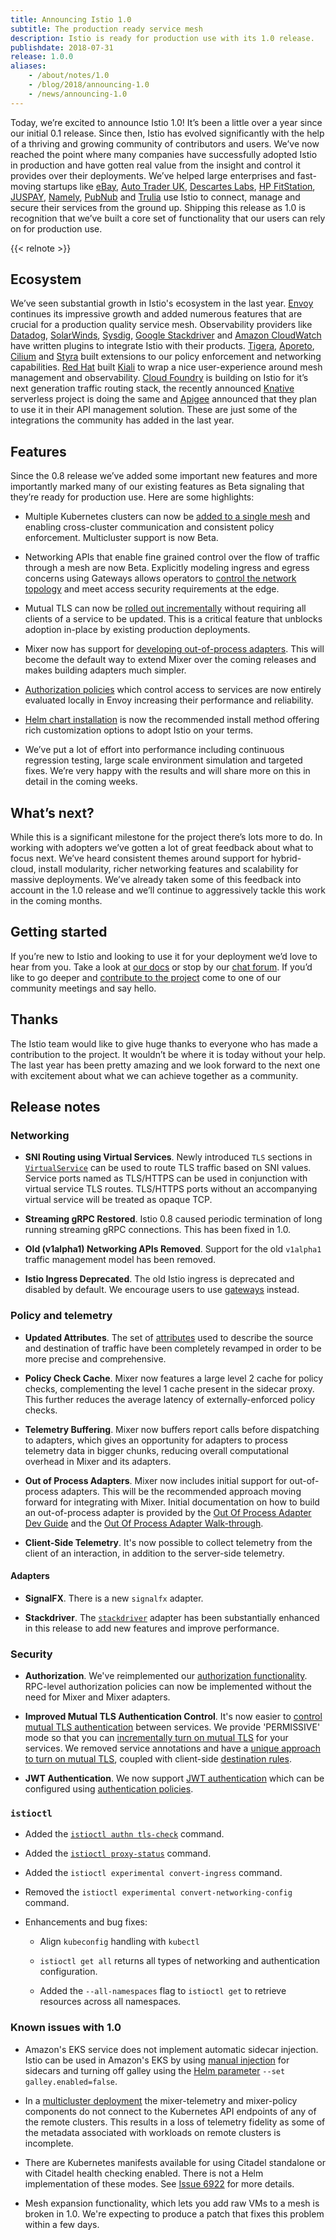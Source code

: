 ```yaml
---
title: Announcing Istio 1.0
subtitle: The production ready service mesh
description: Istio is ready for production use with its 1.0 release.
publishdate: 2018-07-31
release: 1.0.0
aliases:
    - /about/notes/1.0
    - /blog/2018/announcing-1.0
    - /news/announcing-1.0
---
```


Today, we’re excited to announce Istio 1.0! It’s been a little over a year since our initial 0.1 release. Since then, Istio has evolved significantly with the help of a thriving and growing community of contributors and users. We’ve now reached the point where many companies have successfully adopted Istio in production and have gotten real value from the insight and control it provides over their deployments. We’ve helped large enterprises and fast-moving startups like [eBay](https://www.ebay.com/), [Auto Trader UK](https://www.autotrader.co.uk/), [Descartes Labs](http://www.descarteslabs.com/), [HP FitStation](https://www.fitstation.com/), [JUSPAY](https://juspay.in), [Namely](https://www.namely.com/), [PubNub](https://www.pubnub.com/) and [Trulia](https://www.trulia.com/) use Istio to connect, manage and secure their services from the ground up. Shipping this release as 1.0 is recognition that we’ve built a core set of functionality that our users can rely on for production use.

{{< relnote >}}

## Ecosystem

We’ve seen substantial growth in Istio's ecosystem in the last year. [Envoy](https://www.envoyproxy.io/) continues its impressive growth and added numerous
features that are crucial for a production quality service mesh. Observability providers like [Datadog](https://www.datadoghq.com/),
[SolarWinds](https://www.solarwinds.com/), [Sysdig](https://sysdig.com/blog/monitor-istio/), [Google Stackdriver](https://cloud.google.com/stackdriver/) and
[Amazon CloudWatch](https://aws.amazon.com/cloudwatch/) have written plugins to integrate Istio with their products.
[Tigera](https://www.tigera.io/resources/using-network-policy-concert-istio-2/), [Aporeto](https://www.aporeto.com/), [Cilium](https://cilium.io/)
and [Styra](https://styra.com/) built extensions to our policy enforcement and networking capabilities. [Red Hat](https://www.redhat.com/en) built [Kiali](https://www.kiali.io) to wrap a nice user-experience around mesh management and observability. [Cloud Foundry](https://www.cloudfoundry.org/) is building on  Istio for it’s next generation traffic routing stack, the recently announced [Knative](https://github.com/knative/docs) serverless project is doing the same and [Apigee](https://apigee.com/) announced that they plan to use it in their API management solution. These are just some of the integrations the community has added in the last year.

## Features

Since the 0.8 release we’ve added some important new features and more importantly marked many of our existing features as Beta signaling that they’re ready for production use.
Here are some highlights:

- Multiple Kubernetes clusters can now be [added to a single mesh](/docs/setup/install/multicluster/) and enabling cross-cluster communication and consistent policy enforcement. Multicluster support is now Beta.

- Networking APIs that enable fine grained control over the flow of traffic through a mesh are now Beta. Explicitly modeling ingress and egress concerns using Gateways allows operators to [control the network topology](/blog/2018/v1alpha3-routing/) and meet access security requirements at the edge.

- Mutual TLS can now be [rolled out incrementally](/docs/tasks/security/authentication/mtls-migration) without requiring all clients of a service to be updated. This is a critical feature that unblocks adoption in-place by existing production deployments.

- Mixer now has support for [developing out-of-process adapters](https://github.com/istio/istio/wiki/Out-Of-Process-gRPC-Adapter-Dev-Guide). This will become the default way to extend Mixer over the coming releases and makes building adapters much simpler.

- [Authorization policies](/docs/concepts/security/#authorization) which control access to services are now entirely evaluated locally in Envoy increasing
their performance and reliability.

- [Helm chart installation](/docs/setup/install/helm/) is now the recommended install method offering rich customization options to adopt Istio on your terms.

- We’ve put a lot of effort into performance including continuous regression testing, large scale environment simulation and targeted fixes. We’re very happy with the results and will share more on this in detail in the coming weeks.

## What’s next?

While this is a significant milestone for the project there’s lots more to do. In working with adopters we’ve gotten a lot of great feedback about what to focus next. We’ve heard consistent themes around support for hybrid-cloud, install modularity, richer networking features and scalability for massive deployments. We’ve already taken some of this feedback into account in the 1.0 release and we’ll continue to aggressively tackle this work in the coming months.

## Getting started

If you’re new to Istio and looking to use it for your deployment we’d love to hear from you. Take a look at [our docs](/docs/) or stop by our
[chat forum](https://discuss.istio.io). If you’d like
to go deeper and [contribute to the project](/about/community) come to one of our community meetings and say hello.

## Thanks

The Istio team would like to give huge thanks to everyone who has made a contribution to the project. It wouldn’t be where it is today without your help. The last year has been pretty amazing and we look forward to the next one with excitement about what we can achieve together as a community.

## Release notes

### Networking

- **SNI Routing using Virtual Services**. Newly introduced `TLS` sections in
[`VirtualService`](/docs/reference/config/networking/virtual-service/) can be used to route TLS traffic
based on SNI values. Service ports named as TLS/HTTPS can be used in conjunction with
virtual service TLS routes. TLS/HTTPS ports without an accompanying virtual service will be treated as opaque TCP.

- **Streaming gRPC Restored**. Istio 0.8 caused periodic termination of long running streaming gRPC connections. This has been fixed in 1.0.

- **Old (v1alpha1) Networking APIs Removed**. Support for the old `v1alpha1` traffic management model
has been removed.

- **Istio Ingress Deprecated**. The old Istio ingress is deprecated and disabled by default. We encourage users to use [gateways](/docs/concepts/traffic-management/#gateways) instead.

### Policy and telemetry

- **Updated Attributes**. The set of [attributes](/docs/reference/config/policy-and-telemetry/attribute-vocabulary/) used to describe the source and
destination of traffic have been completely revamped in order to be more
precise and comprehensive.

- **Policy Check Cache**. Mixer now features a large level 2 cache for policy checks, complementing the level 1 cache
present in the sidecar proxy. This further reduces the average latency of externally-enforced
policy checks.

- **Telemetry Buffering**. Mixer now buffers report calls before dispatching to adapters, which gives an opportunity for
adapters to process telemetry data in bigger chunks, reducing overall computational overhead
in Mixer and its adapters.

- **Out of Process Adapters**. Mixer now includes initial support for out-of-process adapters. This will
be the recommended approach moving forward for integrating with Mixer. Initial documentation on
how to build an out-of-process adapter is provided by the
[Out Of Process Adapter Dev Guide](https://github.com/istio/istio/wiki/Mixer-Out-Of-Process-Adapter-Dev-Guide)
and the [Out Of Process Adapter Walk-through](https://github.com/istio/istio/wiki/Mixer-Out-Of-Process-Adapter-Walkthrough).

- **Client-Side Telemetry**. It's now possible to collect telemetry from the client of an interaction,
in addition to the server-side telemetry.

#### Adapters

- **SignalFX**. There is a new `signalfx` adapter.

- **Stackdriver**. The [`stackdriver`](/docs/reference/config/policy-and-telemetry/adapters/stackdriver/) adapter has been substantially enhanced in this
release to add new features and improve performance.

### Security

- **Authorization**. We've reimplemented our [authorization functionality](/docs/concepts/security/#authorization).
RPC-level authorization policies can now be implemented without the need for Mixer and Mixer adapters.

- **Improved Mutual TLS Authentication Control**. It's now easier to [control mutual TLS authentication](/docs/concepts/security/#authentication) between services. We provide 'PERMISSIVE' mode so that you can
[incrementally turn on mutual TLS](/docs/tasks/security/authentication/mtls-migration/) for your services.
We removed service annotations and have a [unique approach to turn on mutual TLS](/docs/tasks/security/authentication/authn-policy/),
coupled with client-side [destination rules](/docs/concepts/traffic-management/#destination-rules).

- **JWT Authentication**. We now support [JWT authentication](/docs/concepts/security/#authentication) which can
be configured using [authentication policies](/docs/concepts/security/#authentication-policies).

### `istioctl`

- Added the [`istioctl authn tls-check`](/docs/reference/commands/istioctl/#istioctl-authn-tls-check) command.

- Added the [`istioctl proxy-status`](/docs/reference/commands/istioctl/#istioctl-proxy-status) command.

- Added the `istioctl experimental convert-ingress` command.

- Removed the `istioctl experimental convert-networking-config` command.

- Enhancements and bug fixes:

    - Align `kubeconfig` handling with `kubectl`

    - `istioctl get all` returns all types of networking and authentication configuration.

    - Added the `--all-namespaces` flag to `istioctl get` to retrieve resources across all namespaces.

### Known issues with 1.0

- Amazon's EKS service does not implement automatic sidecar injection.  Istio can be used in Amazon's
  EKS by using [manual injection](/docs/setup/additional-setup/sidecar-injection/#manual-sidecar-injection) for
  sidecars and turning off galley using the [Helm parameter](/docs/setup/install/helm)
  `--set galley.enabled=false`.

- In a [multicluster deployment](/docs/setup/install/multicluster) the mixer-telemetry
  and mixer-policy components do not connect to the Kubernetes API endpoints of any of the remote
  clusters.  This results in a loss of telemetry fidelity as some of the metadata associated
  with workloads on remote clusters is incomplete.

- There are Kubernetes manifests available for using Citadel standalone or with Citadel health checking enabled.
  There is not a Helm implementation of these modes.  See [Issue 6922](https://github.com/istio/istio/issues/6922)
  for more details.

- Mesh expansion functionality, which lets you add raw VMs to a mesh is broken in 1.0. We're expecting to produce a
patch that fixes this problem within a few days.

